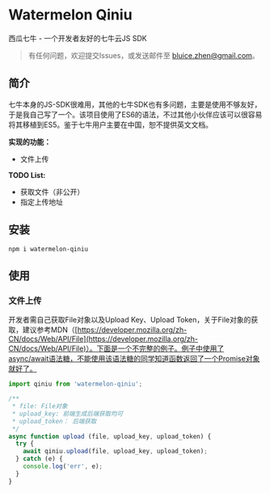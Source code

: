 # Watermelon Qiniu

西瓜七牛 - 一个开发者友好的七牛云JS SDK

> 有任何问题，欢迎提交Issues，或发送邮件至 bluice.zhen@gmail.com。

## 简介

七牛本身的JS-SDK很难用，其他的七牛SDK也有多问题，主要是使用不够友好，于是我自己写了一个。该项目使用了ES6的语法，不过其他小伙伴应该可以很容易将其移植到ES5。鉴于七牛用户主要在中国，恕不提供英文文档。

**实现的功能：**

- 文件上传

**TODO List:**

- 获取文件（非公开）
- 指定上传地址

## 安装

```shell
npm i watermelon-qiniu
```

## 使用

### 文件上传

开发者需自己获取File对象以及Upload Key、Upload Token，关于File对象的获取，建议参考MDN（[https://developer.mozilla.org/zh-CN/docs/Web/API/File](https://developer.mozilla.org/zh-CN/docs/Web/API/File)）。下面是一个不完整的例子。例子中使用了async/await语法糖，不能使用该语法糖的同学知道函数返回了一个Promise对象就好了。

```javascript
import qiniu from 'watermelon-qiniu';

/**
 * file: File对象
 * upload_key: 前端生成后端获取均可
 * upload_token： 后端获取
 */
async function upload (file, upload_key, upload_token) {
  try {
    await qiniu.upload(file, upload_key, upload_token);
  } catch (e) {
  	console.log('err', e);
  }
}
```
